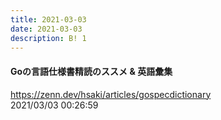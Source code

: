 ```yaml
---
title: 2021-03-03
date: 2021-03-03
description: B! 1
---
```


#### Goの言語仕様書精読のススメ & 英語彙集
https://zenn.dev/hsaki/articles/gospecdictionary<br>
2021/03/03 00:26:59<br>


